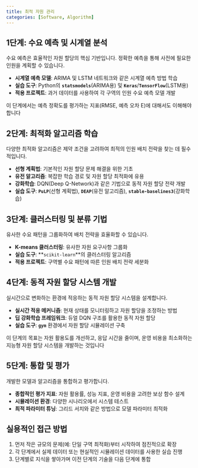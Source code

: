 ```yaml
---
title: 최적 자원 관리
categories: [Software, Algorithm]
---
```




## **1단계: 수요 예측 및 시계열 분석**

수요 예측은 효율적인 자원 할당의 핵심 기반입니다. 정확한 예측을 통해 사전에 필요한 인원을 계획할 수 있습니다.

- **시계열 예측 모델**: ARIMA 및 LSTM 네트워크와 같은 시계열 예측 방법 학습
- **실습 도구**: Python의 **`statsmodels`**(ARIMA용) 및 **`Keras`**/**`TensorFlow`**(LSTM용)
- **적용 프로젝트**: 과거 데이터를 사용하여 각 구역의 인원 수요 예측 모델 개발

이 단계에서는 예측 정확도를 평가하는 지표(RMSE, 예측 오차 E)에 대해서도 이해해야 합니다

## **2단계: 최적화 알고리즘 학습**

다양한 최적화 알고리즘은 제약 조건을 고려하여 최적의 인원 배치 전략을 찾는 데 필수적입니다.

- **선형 계획법**: 기본적인 자원 할당 문제 해결을 위한 기초
- **유전 알고리즘**: 복잡한 학습 경로 및 자원 할당 최적화에 유용
- **강화학습**: DQN(Deep Q-Network)과 같은 기법으로 동적 자원 할당 전략 개발
- **실습 도구**: **`PuLP`**(선형 계획법), **`DEAP`**(유전 알고리즘), **`stable-baselines3`**(강화학습)

## **3단계: 클러스터링 및 분류 기법**

유사한 수요 패턴을 그룹화하여 배치 전략을 효율화할 수 있습니다.

- **K-means 클러스터링**: 유사한 자원 요구사항 그룹화
- **실습 도구**: **`scikit-learn`**의 클러스터링 알고리즘
- **적용 프로젝트**: 구역별 수요 패턴에 따른 인원 배치 전략 세분화

## **4단계: 동적 자원 할당 시스템 개발**

실시간으로 변화하는 환경에 적응하는 동적 자원 할당 시스템을 설계합니다.

- **실시간 적응 메커니즘**: 현재 상태를 모니터링하고 자원 할당을 조정하는 방법
- **딥 강화학습 프레임워크**: 듀얼 DQN 구조를 활용한 동적 자원 할당
- **실습 도구**: **`gym`** 환경에서 자원 할당 시뮬레이션 구축

이 단계의 목표는 자원 활용도를 개선하고, 응답 시간을 줄이며, 운영 비용을 최소화하는 지능형 자원 할당 시스템을 개발하는 것입니다

## **5단계: 통합 및 평가**

개발한 모델과 알고리즘을 통합하고 평가합니다.

- **종합적인 평가 지표**: 자원 활용률, 성능 지표, 운영 비용을 고려한 보상 함수 설계
- **시뮬레이션 환경**: 다양한 시나리오에서 시스템 테스트
- **최적 파라미터 튜닝**: 그리드 서치와 같은 방법으로 모델 파라미터 최적화

## **실용적인 접근 방법**

1. 먼저 작은 규모의 문제(예: 단일 구역 최적화)부터 시작하여 점진적으로 확장
2. 각 단계에서 실제 데이터 또는 현실적인 시뮬레이션 데이터를 사용한 실습 진행
3. 단계별로 지식을 쌓아가며 이전 단계의 기술을 다음 단계에 통합